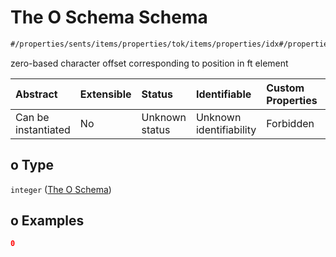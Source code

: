# The O Schema Schema

```txt
#/properties/sents/items/properties/tok/items/properties/idx#/properties/properties/sents/items/properties/tok/items/properties/o
```

zero-based character offset corresponding to position in ft element

| Abstract            | Extensible | Status         | Identifiable            | Custom Properties | Additional Properties | Access Restrictions | Defined In                                                                        |
| :------------------ | :--------- | :------------- | :---------------------- | :---------------- | :-------------------- | :------------------ | :-------------------------------------------------------------------------------- |
| Can be instantiated | No         | Unknown status | Unknown identifiability | Forbidden         | Allowed               | none                | [ling\_spacy.schema.json\*](../out/ling_spacy.schema.json "open original schema") |

## o Type

`integer` ([The O Schema](ling_spacy-properties-properties-the-sents-schema-the-items-schema-properties-the-tok-schema-the-items-schema-properties-the-o-schema.md))

## o Examples

```json
0
```

